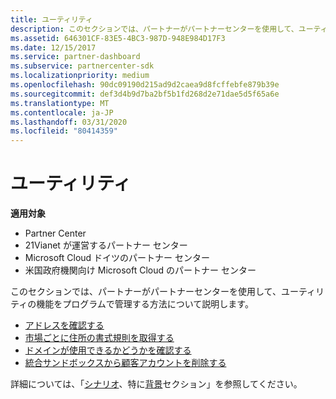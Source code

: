 ```yaml
---
title: ユーティリティ
description: このセクションでは、パートナーがパートナーセンターを使用して、ユーティリティの機能をプログラムで管理する方法について説明します。
ms.assetid: 646301CF-83E5-4BC3-987D-948E984D17F3
ms.date: 12/15/2017
ms.service: partner-dashboard
ms.subservice: partnercenter-sdk
ms.localizationpriority: medium
ms.openlocfilehash: 90dc09190d215ad9d2caea9d8fcffebfe879b39e
ms.sourcegitcommit: def3d4b9d7ba2bf5b1fd268d2e71dae5d5f65a6e
ms.translationtype: MT
ms.contentlocale: ja-JP
ms.lasthandoff: 03/31/2020
ms.locfileid: "80414359"
---
```

# <a name="utilities"></a>ユーティリティ


**適用対象**

- Partner Center
- 21Vianet が運営するパートナー センター
- Microsoft Cloud ドイツのパートナー センター
- 米国政府機関向け Microsoft Cloud のパートナー センター

このセクションでは、パートナーがパートナーセンターを使用して、ユーティリティの機能をプログラムで管理する方法について説明します。

- [アドレスを確認する](validate-an-address.md)
- [市場ごとに住所の書式規則を取得する](get-market-specific-validation-data.md)
- [ドメインが使用できるかどうかを確認する](verify-domain-availability.md)
- [統合サンドボックスから顧客アカウントを削除する](delete-a-customer-account-from-the-integration-sandbox.md)

詳細については、「[シナリオ](scenarios.md)、特に[背景](scenarios.md#background)セクション」を参照してください。